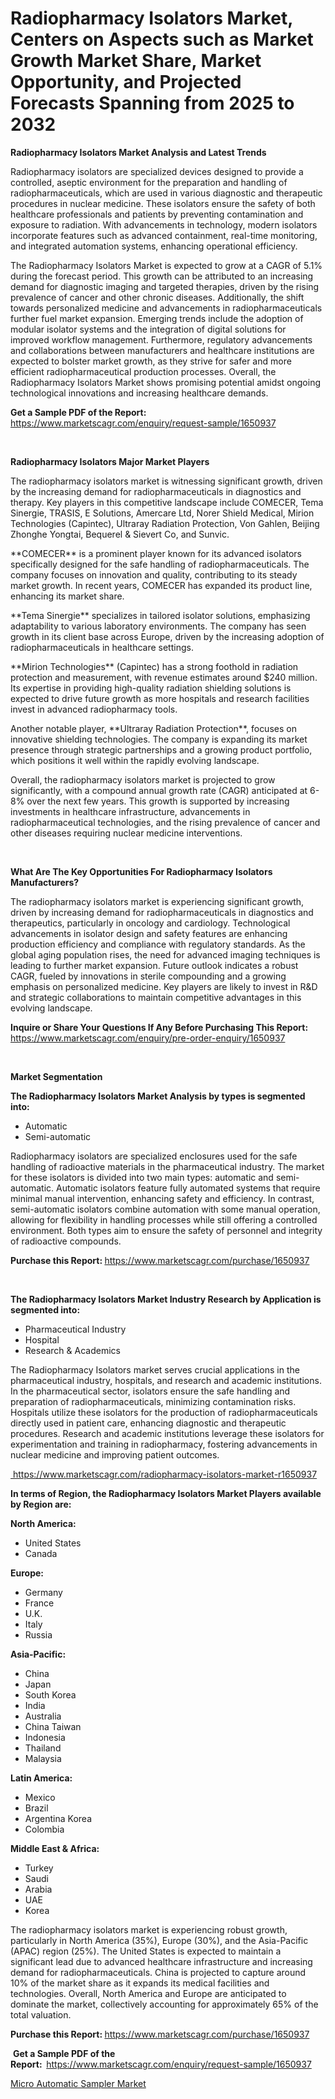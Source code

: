 <p><h1>Radiopharmacy Isolators Market, Centers on Aspects such as Market Growth Market Share, Market Opportunity, and Projected Forecasts Spanning from 2025 to 2032</h1></p><p><strong>Radiopharmacy Isolators Market Analysis and Latest Trends</strong></p>
<p><p>Radiopharmacy isolators are specialized devices designed to provide a controlled, aseptic environment for the preparation and handling of radiopharmaceuticals, which are used in various diagnostic and therapeutic procedures in nuclear medicine. These isolators ensure the safety of both healthcare professionals and patients by preventing contamination and exposure to radiation. With advancements in technology, modern isolators incorporate features such as advanced containment, real-time monitoring, and integrated automation systems, enhancing operational efficiency.</p><p>The Radiopharmacy Isolators Market is expected to grow at a CAGR of 5.1% during the forecast period. This growth can be attributed to an increasing demand for diagnostic imaging and targeted therapies, driven by the rising prevalence of cancer and other chronic diseases. Additionally, the shift towards personalized medicine and advancements in radiopharmaceuticals further fuel market expansion. Emerging trends include the adoption of modular isolator systems and the integration of digital solutions for improved workflow management. Furthermore, regulatory advancements and collaborations between manufacturers and healthcare institutions are expected to bolster market growth, as they strive for safer and more efficient radiopharmaceutical production processes. Overall, the Radiopharmacy Isolators Market shows promising potential amidst ongoing technological innovations and increasing healthcare demands.</p></p>
<p><strong>Get a Sample PDF of the Report:&nbsp;</strong> <a href="https://www.marketscagr.com/enquiry/request-sample/1650937?utm_campaign=2468&utm_medium=2&utm_source=Github&utm_content=ia&utm_term=23032025&utm_id=radiopharmacy-isolators">https://www.marketscagr.com/enquiry/request-sample/1650937</a></p>
<p>&nbsp;</p>
<p><strong>Radiopharmacy Isolators Major Market Players</strong></p>
<p><p>The radiopharmacy isolators market is witnessing significant growth, driven by the increasing demand for radiopharmaceuticals in diagnostics and therapy. Key players in this competitive landscape include COMECER, Tema Sinergie, TRASIS, E Solutions, Amercare Ltd, Norer Shield Medical, Mirion Technologies (Capintec), Ultraray Radiation Protection, Von Gahlen, Beijing Zhonghe Yongtai, Bequerel & Sievert Co, and Sunvic.</p><p>**COMECER** is a prominent player known for its advanced isolators specifically designed for the safe handling of radiopharmaceuticals. The company focuses on innovation and quality, contributing to its steady market growth. In recent years, COMECER has expanded its product line, enhancing its market share.</p><p>**Tema Sinergie** specializes in tailored isolator solutions, emphasizing adaptability to various laboratory environments. The company has seen growth in its client base across Europe, driven by the increasing adoption of radiopharmaceuticals in healthcare settings.</p><p>**Mirion Technologies** (Capintec) has a strong foothold in radiation protection and measurement, with revenue estimates around $240 million. Its expertise in providing high-quality radiation shielding solutions is expected to drive future growth as more hospitals and research facilities invest in advanced radiopharmacy tools.</p><p>Another notable player, **Ultraray Radiation Protection**, focuses on innovative shielding technologies. The company is expanding its market presence through strategic partnerships and a growing product portfolio, which positions it well within the rapidly evolving landscape.</p><p>Overall, the radiopharmacy isolators market is projected to grow significantly, with a compound annual growth rate (CAGR) anticipated at 6-8% over the next few years. This growth is supported by increasing investments in healthcare infrastructure, advancements in radiopharmaceutical technologies, and the rising prevalence of cancer and other diseases requiring nuclear medicine interventions.</p></p>
<p>&nbsp;</p>
<p><strong>What Are The Key Opportunities For Radiopharmacy Isolators Manufacturers?</strong></p>
<p><p>The radiopharmacy isolators market is experiencing significant growth, driven by increasing demand for radiopharmaceuticals in diagnostics and therapeutics, particularly in oncology and cardiology. Technological advancements in isolator design and safety features are enhancing production efficiency and compliance with regulatory standards. As the global aging population rises, the need for advanced imaging techniques is leading to further market expansion. Future outlook indicates a robust CAGR, fueled by innovations in sterile compounding and a growing emphasis on personalized medicine. Key players are likely to invest in R&D and strategic collaborations to maintain competitive advantages in this evolving landscape.</p></p>
<p><strong>Inquire or Share Your Questions If Any Before Purchasing This Report:</strong> <a href="https://www.marketscagr.com/enquiry/pre-order-enquiry/1650937?utm_campaign=2468&utm_medium=2&utm_source=Github&utm_content=ia&utm_term=23032025&utm_id=radiopharmacy-isolators">https://www.marketscagr.com/enquiry/pre-order-enquiry/1650937</a></p>
<p>&nbsp;</p>
<p><strong>Market Segmentation</strong></p>
<p><strong>The Radiopharmacy Isolators Market Analysis by types is segmented into:</strong></p>
<p><ul><li>Automatic</li><li>Semi-automatic</li></ul></p>
<p><p>Radiopharmacy isolators are specialized enclosures used for the safe handling of radioactive materials in the pharmaceutical industry. The market for these isolators is divided into two main types: automatic and semi-automatic. Automatic isolators feature fully automated systems that require minimal manual intervention, enhancing safety and efficiency. In contrast, semi-automatic isolators combine automation with some manual operation, allowing for flexibility in handling processes while still offering a controlled environment. Both types aim to ensure the safety of personnel and integrity of radioactive compounds.</p></p>
<p><strong>Purchase this Report:&nbsp;</strong><a href="https://www.marketscagr.com/purchase/1650937?utm_campaign=2468&utm_medium=2&utm_source=Github&utm_content=ia&utm_term=23032025&utm_id=radiopharmacy-isolators">https://www.marketscagr.com/purchase/1650937</a></p>
<p>&nbsp;</p>
<p><strong>The Radiopharmacy Isolators Market Industry Research by Application is segmented into:</strong></p>
<p><ul><li>Pharmaceutical Industry</li><li>Hospital</li><li>Research & Academics</li></ul></p>
<p><p>The Radiopharmacy Isolators market serves crucial applications in the pharmaceutical industry, hospitals, and research and academic institutions. In the pharmaceutical sector, isolators ensure the safe handling and preparation of radiopharmaceuticals, minimizing contamination risks. Hospitals utilize these isolators for the production of radiopharmaceuticals directly used in patient care, enhancing diagnostic and therapeutic procedures. Research and academic institutions leverage these isolators for experimentation and training in radiopharmacy, fostering advancements in nuclear medicine and improving patient outcomes.</p></p>
<p><a href="https://www.marketscagr.com/radiopharmacy-isolators-market-r1650937?utm_campaign=2468&utm_medium=2&utm_source=Github&utm_content=ia&utm_term=23032025&utm_id=radiopharmacy-isolators">&nbsp;https://www.marketscagr.com/radiopharmacy-isolators-market-r1650937</a></p>
<p><strong>In terms of Region, the Radiopharmacy Isolators Market Players available by Region are:</strong></p>
<p>
    <p> <strong> North America: </strong>
        <ul>
            <li>United States</li>
            <li>Canada</li>
        </ul>
        </p> 
    <p> <strong> Europe: </strong>
        <ul>
            <li>Germany</li>
            <li>France</li>
            <li>U.K.</li>
            <li>Italy</li>
            <li>Russia</li>
        </ul>
        </p> 
    <p> <strong> Asia-Pacific: </strong>
        <ul>
            <li>China</li>
            <li>Japan</li>
            <li>South Korea</li>
            <li>India</li>
            <li>Australia</li>
            <li>China Taiwan</li>
            <li>Indonesia</li>
            <li>Thailand</li>
            <li>Malaysia</li>
        </ul>
        </p> 
    <p> <strong> Latin America: </strong>
        <ul>
            <li>Mexico</li>
            <li>Brazil</li>
            <li>Argentina Korea</li>
            <li>Colombia</li>
        </ul>
        </p> 
    <p> <strong> Middle East & Africa: </strong>
        <ul>
            <li>Turkey</li>
            <li>Saudi</li>
            <li>Arabia</li>
            <li>UAE</li>
            <li>Korea</li>
        </ul>
    </p>
    </p>
<p><p>The radiopharmacy isolators market is experiencing robust growth, particularly in North America (35%), Europe (30%), and the Asia-Pacific (APAC) region (25%). The United States is expected to maintain a significant lead due to advanced healthcare infrastructure and increasing demand for radiopharmaceuticals. China is projected to capture around 10% of the market share as it expands its medical facilities and technologies. Overall, North America and Europe are anticipated to dominate the market, collectively accounting for approximately 65% of the total valuation.</p></p>
<p><strong>Purchase this Report: </strong><a href="https://www.marketscagr.com/purchase/1650937?utm_campaign=2468&utm_medium=2&utm_source=Github&utm_content=ia&utm_term=23032025&utm_id=radiopharmacy-isolators">https://www.marketscagr.com/purchase/1650937</a></p>
<p>&nbsp;<strong>Get a Sample PDF of the Report:&nbsp;&nbsp;</strong><a href="https://www.marketscagr.com/enquiry/request-sample/1650937?utm_campaign=2468&utm_medium=2&utm_source=Github&utm_content=ia&utm_term=23032025&utm_id=radiopharmacy-isolators">https://www.marketscagr.com/enquiry/request-sample/1650937</a></p>
<p><strong></strong></p>
<p><p><a href="https://github.com/barnickclara79/Market-Research-Report-List-1/blob/main/micro-automatic-sampler-market.md?utm_campaign=2468&utm_medium=2&utm_source=Github&utm_content=ia&utm_term=23032025&utm_id=radiopharmacy-isolators">Micro Automatic Sampler Market</a></p></p>